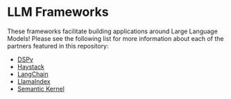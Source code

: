 # LLM Frameworks
These frameworks facilitate building applications around Large Language Models! Please see the following list for more information about each of the partners featured in this repository:

- [DSPy]()
- [Haystack](https://haystack.deepset.ai/integrations/weaviate-document-store)
- [LangChain](https://python.langchain.com/v0.2/docs/integrations/vectorstores/weaviate/)
- [LlamaIndex](https://docs.llamaindex.ai/en/stable/api_reference/storage/vector_store/weaviate/)
- [Semantic Kernel](https://github.com/microsoft/semantic-kernel/tree/main/python/semantic_kernel/connectors/memory/weaviate)

